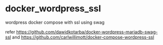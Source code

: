 # docker_wordpress_ssl
wordpress docker compose with ssl using swag


refer https://github.com/dawidkotarba/docker-wordpress-mariadb-swag-ssl and https://github.com/carlwillimott/docker-compose-wordpress-ssl
